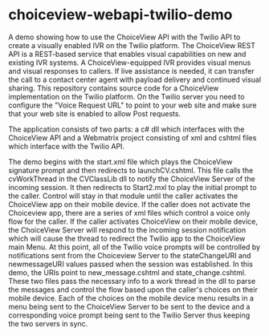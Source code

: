 choiceview-webapi-twilio-demo
=============================

A demo showing how to use the ChoiceView API with the Twilio API to create a visually enabled IVR on the Twilio platform. The ChoiceView REST API is a REST-based service that enables visual capabilities on new and existing IVR systems. A ChoiceView-equipped IVR provides visual menus and visual responses to callers. If live assistance is needed, it can transfer the call to a contact center agent with payload delivery and continued visual sharing.
This repository contains source code for a ChoiceView implementation on the Twilio platform. On the Twilio server you need to configure the "Voice Request URL" to point to your web site and make sure that your web site is enabled to allow Post requests.

The application consists of two parts: a c# dll which interfaces with the ChoiceView API and a Webmatrix project consisting of xml and cshtml files which interface with the Twilio API.

The demo begins with the start.xml file which plays the ChoiceView signature prompt and then redirects to launchCV.cshtml. This file calls the cvWorkThread in the CVClassLib dll to notify the 
ChoiceView Server of the incoming session. It then redirects to Start2.mxl to play the initial prompt to the caller. Control will stay in that module until the caller activates the ChoiceView
app on their mobile device. If the caller does not activate the Choiceview app, there are a series of xml files which control a voice only flow for the caller. If the caller activates 
ChoiceView on their mobile device, the ChoiceView Server will respond to the incoming session notification which will cause the thread to redirect the Twilio app to the ChoiceView main Menu. 
At this point, all of the Twilio voice prompts will be controlled by notifications sent from the Choiceview Server to the stateChangeURI and newmessageURI values passed when the session was 
established. In this demo, the URIs point to new_message.cshtml and state_change.cshtml. These two files pass the necessary info to a work thread in the dll to parse the messages and control 
the flow based upon the caller's choices on their mobile device. Each of the choices on the mobile device menu results in a menu being sent to the ChoiceView Server to be sent to the device 
and a corresponding voice prompt being sent to the Twilio Server thus keeping the two servers in sync.
